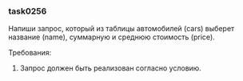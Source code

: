 
### task0256

Напиши запрос, который из таблицы автомобилей (cars) выберет название (name), суммарную и среднюю
стоимость (price).


Требования:
1.	Запрос должен быть реализован согласно условию.


